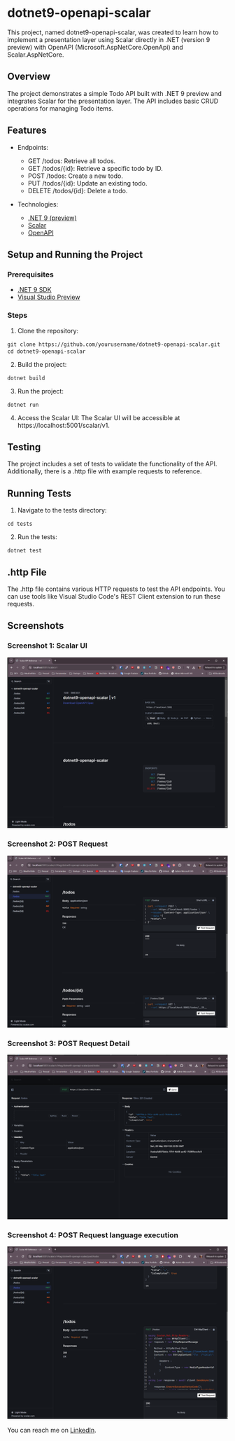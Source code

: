 # dotnet9-openapi-scalar
This project, named dotnet9-openapi-scalar, was created to learn how to implement a presentation layer using Scalar directly in .NET (version 9 preview) with OpenAPI (Microsoft.AspNetCore.OpenApi) and Scalar.AspNetCore.

## Overview
The project demonstrates a simple Todo API built with .NET 9 preview and integrates Scalar for the presentation layer. The API includes basic CRUD operations for managing Todo items.

## Features
* Endpoints:
    * GET /todos: Retrieve all todos.
    * GET /todos/{id}: Retrieve a specific todo by ID.
    * POST /todos: Create a new todo.
    * PUT /todos/{id}: Update an existing todo.
    * DELETE /todos/{id}: Delete a todo.

* Technologies:
    * [.NET 9 (preview)](https://dotnet.microsoft.com/en-us/download/dotnet/9.0)
    * [Scalar](https://www.scalar.com)
    * [OpenAPI](https://www.openapis.org/)    

## Setup and Running the Project

### Prerequisites
* [.NET 9 SDK](https://dotnet.microsoft.com/en-us/download/dotnet/9.0)
* [Visual Studio Preview](https://visualstudio.microsoft.com/vs/preview/)

### Steps
1. Clone the repository:

```
git clone https://github.com/yourusername/dotnet9-openapi-scalar.git
cd dotnet9-openapi-scalar
```

2. Build the project:

```
dotnet build
```

3. Run the project:

```
dotnet run
```

4. Access the Scalar UI:
The Scalar UI will be accessible at https://localhost:5001/scalar/v1.

## Testing
The project includes a set of tests to validate the functionality of the API. Additionally, there is a .http file with example requests to reference.

## Running Tests
1. Navigate to the tests directory:

```
cd tests
```

2. Run the tests:

```
dotnet test
```

## .http File
The .http file contains various HTTP requests to test the API endpoints. You can use tools like Visual Studio Code's REST Client extension to run these requests.

## Screenshots

### Screenshot 1: Scalar UI
![Scalar UI](./docs/scalar-ui.png)

### Screenshot 2: POST Request
![Post Request](./docs/post-scalar-ui.png)

### Screenshot 3: POST Request Detail
![Post Request Detail](./docs/post-detail-scalar-ui.png)

### Screenshot 4: POST Request language execution
![Post Request](./docs/post-language-scalar-ui.png)

You can reach me on [LinkedIn](https://www.linkedin.com/in/felipebossolani).